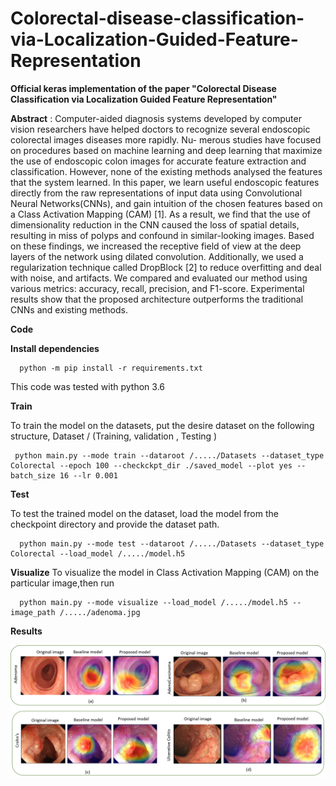 # Colorectal-disease-classification-via-Localization-Guided-Feature-Representation
**Official keras implementation of the paper "Colorectal Disease Classification via Localization Guided Feature Representation"**

**Abstract** : 
Computer-aided   diagnosis   systems   developed   by
computer  vision  researchers  have  helped  doctors  to  recognize
several  endoscopic  colorectal  images  diseases  more  rapidly.  Nu-
merous  studies  have  focused  on  procedures  based  on  machine
learning and deep learning that maximize the use of endoscopic
colon  images  for  accurate  feature  extraction  and  classification.
However, none of the existing methods analysed the features that
the  system  learned.  In  this  paper,  we  learn  useful  endoscopic
features directly from the raw representations of input data using
Convolutional Neural Networks(CNNs), and gain intuition of the
chosen features based on a Class Activation Mapping (CAM) [1].
As  a  result,  we  find  that  the  use  of  dimensionality  reduction  in
the  CNN  caused  the  loss  of  spatial  details,  resulting  in  miss  of
polyps  and  confound  in  similar-looking  images.  Based  on  these
findings,  we  increased  the  receptive  field  of  view  at  the  deep
layers of the network using dilated convolution. Additionally, we
used  a  regularization  technique  called  DropBlock  [2]  to  reduce
overfitting and deal with noise, and artifacts. We compared and
evaluated  our  method  using  various  metrics:  accuracy,  recall,
precision,   and   F1-score.   Experimental   results   show   that   the
proposed  architecture  outperforms  the  traditional  CNNs  and
existing  methods.

**Code**

**Install dependencies**

      python -m pip install -r requirements.txt
  
 This code was tested with python 3.6
 
 **Train**
 

To train the model on the datasets, put the desire dataset on the following structure, Dataset / (Training, validation , Testing )

     python main.py --mode train --dataroot /...../Datasets --dataset_type Colorectal --epoch 100 --checkckpt_dir ./saved_model --plot yes --batch_size 16 --lr 0.001

**Test**

To test the trained model on the dataset, load the model from the checkpoint directory and provide the dataset path.

      python main.py --mode test --dataroot /...../Datasets --dataset_type Colorectal --load_model /...../model.h5
      

**Visualize**
To visualize the model in Class Activation Mapping (CAM) on the particular image,then run

      python main.py --mode visualize --load_model /...../model.h5 --image_path /...../adenoma.jpg
      
**Results**

![With the proposed model, The similar-looking images were classified successfully. For example:](https://github.com/SahadevPoudel/Colorectal-disease-classification-via-Localization-Guided-Feature-Representation/blob/master/images/result.png)
